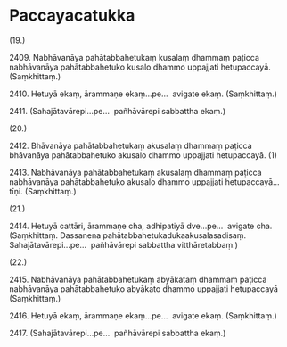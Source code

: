 # Paccayacatukka

(19.)

2409\. Nabhāvanāya pahātabbahetukaṃ kusalaṃ dhammaṃ paṭicca nabhāvanāya pahātabbahetuko kusalo dhammo uppajjati hetupaccayā. (Saṃkhittaṃ.)

2410\. Hetuyā ekaṃ, ārammaṇe ekaṃ…pe…  avigate ekaṃ. (Saṃkhittaṃ.)

2411\. (Sahajātavārepi…pe…  pañhāvārepi sabbattha ekaṃ.)

(20.)

2412\. Bhāvanāya pahātabbahetukaṃ akusalaṃ dhammaṃ paṭicca bhāvanāya pahātabbahetuko akusalo dhammo uppajjati hetupaccayā. (1)

2413\. Nabhāvanāya pahātabbahetukaṃ akusalaṃ dhammaṃ paṭicca nabhāvanāya pahātabbahetuko akusalo dhammo uppajjati hetupaccayā…  tīṇi. (Saṃkhittaṃ.)

(21.)

2414\. Hetuyā cattāri, ārammaṇe cha, adhipatiyā dve…pe…  avigate cha. (Saṃkhittaṃ. Dassanena pahātabbahetukadukaakusalasadisaṃ. Sahajātavārepi…pe…  pañhāvārepi sabbattha vitthāretabbaṃ.)

(22.)

2415\. Nabhāvanāya pahātabbahetukaṃ abyākataṃ dhammaṃ paṭicca nabhāvanāya pahātabbahetuko abyākato dhammo uppajjati hetupaccayā (Saṃkhittaṃ.)

2416\. Hetuyā ekaṃ, ārammaṇe ekaṃ…pe…  avigate ekaṃ. (Saṃkhittaṃ.)

2417\. (Sahajātavārepi…pe…  pañhāvārepi sabbattha ekaṃ.)
